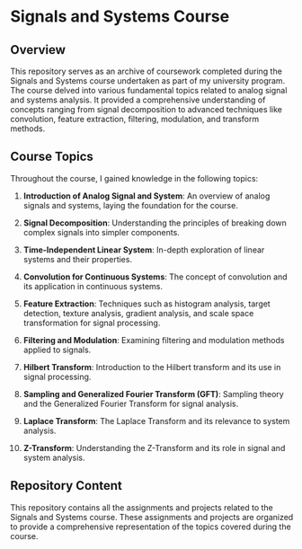 # Signals and Systems Course

## Overview

This repository serves as an archive of coursework completed during the Signals and Systems course undertaken as part of my university program. The course delved into various fundamental topics related to analog signal and systems analysis. It provided a comprehensive understanding of concepts ranging from signal decomposition to advanced techniques like convolution, feature extraction, filtering, modulation, and transform methods.

## Course Topics

Throughout the course, I gained knowledge in the following topics:

1. **Introduction of Analog Signal and System**: An overview of analog signals and systems, laying the foundation for the course.

2. **Signal Decomposition**: Understanding the principles of breaking down complex signals into simpler components.

3. **Time-Independent Linear System**: In-depth exploration of linear systems and their properties.

4. **Convolution for Continuous Systems**: The concept of convolution and its application in continuous systems.

5. **Feature Extraction**: Techniques such as histogram analysis, target detection, texture analysis, gradient analysis, and scale space transformation for signal processing.

6. **Filtering and Modulation**: Examining filtering and modulation methods applied to signals.

7. **Hilbert Transform**: Introduction to the Hilbert transform and its use in signal processing.

8. **Sampling and Generalized Fourier Transform (GFT)**: Sampling theory and the Generalized Fourier Transform for signal analysis.

9. **Laplace Transform**: The Laplace Transform and its relevance to system analysis.

10. **Z-Transform**: Understanding the Z-Transform and its role in signal and system analysis.

## Repository Content

This repository contains all the assignments and projects related to the Signals and Systems course. These assignments and projects are organized to provide a comprehensive representation of the topics covered during the course.
